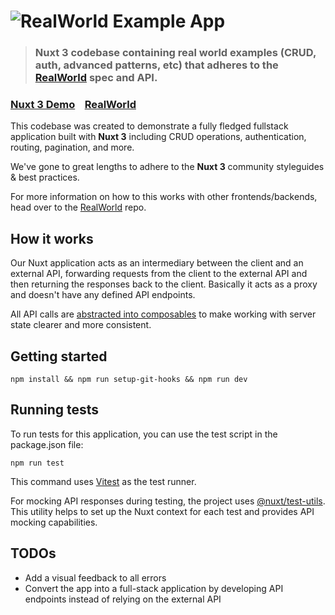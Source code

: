 # ![RealWorld Example App](logo.png)

> ### Nuxt 3 codebase containing real world examples (CRUD, auth, advanced patterns, etc) that adheres to the [RealWorld](https://github.com/gothinkster/realworld) spec and API.

### [Nuxt 3 Demo](https://nuxt3-realworld-app.vercel.app)&nbsp;&nbsp;&nbsp;&nbsp;[RealWorld](https://github.com/gothinkster/realworld)

This codebase was created to demonstrate a fully fledged fullstack application built with **Nuxt 3** including CRUD operations, authentication, routing, pagination, and more.

We've gone to great lengths to adhere to the **Nuxt 3** community styleguides & best practices.

For more information on how to this works with other frontends/backends, head over to the [RealWorld](https://github.com/gothinkster/realworld) repo.

## How it works

Our Nuxt application acts as an intermediary between the client and an external API, forwarding requests from the client to the external API and then returning the responses back to the client. Basically it acts as a proxy and doesn't have any defined API endpoints.

All API calls are [abstracted into composables](composables/api/) to make working with server state clearer and more consistent.

## Getting started

```
npm install && npm run setup-git-hooks && npm run dev
```

## Running tests

To run tests for this application, you can use the test script in the package.json file:

```
npm run test
```

This command uses [Vitest](https://vitest.dev/) as the test runner.

For mocking API responses during testing, the project uses [@nuxt/test-utils](https://github.com/nuxt/test-utils). This utility helps to set up the Nuxt context for each test and provides API mocking capabilities.

## TODOs

- Add a visual feedback to all errors
- Convert the app into a full-stack application by developing API endpoints instead of relying on the external API
